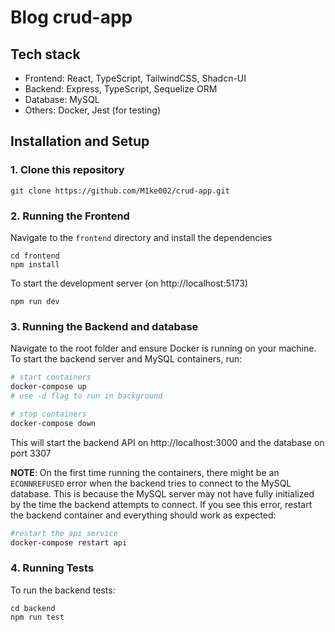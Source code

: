 # Blog crud-app

## Tech stack

- Frontend: React, TypeScript, TailwindCSS, Shadcn-UI
- Backend: Express, TypeScript, Sequelize ORM
- Database: MySQL
- Others: Docker, Jest (for testing)

## Installation and Setup

### 1. Clone this repository

```
git clone https://github.com/M1ke002/crud-app.git
```

### 2. Running the Frontend

Navigate to the `frontend` directory and install the dependencies
```
cd frontend
npm install
```
To start the development server (on http://localhost:5173)
```
npm run dev
```
### 3. Running the Backend and database
Navigate to the root folder and ensure Docker is running on your machine. To start the backend server and MySQL containers, run:
```bash
# start containers
docker-compose up
# use -d flag to run in background

# stop containers
docker-compose down
```
This will start the backend API on http://localhost:3000 and the database on port 3307

**NOTE**: On the first time running the containers, there might be an ```ECONNREFUSED``` error when the backend tries to connect to the MySQL database. This is because the MySQL server may not have fully initialized by the time the backend attempts to connect. If you see this error, restart the backend container and everything should work as expected:
```bash
#restart the api service
docker-compose restart api
```
### 4. Running Tests
To run the backend tests:
```
cd backend
npm run test
```

